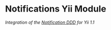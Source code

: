 Notifications Yii Module
=====

*Integration of the [Notification DDD](https://github.com/slavcodev-ddd/notification) for Yii 1.1*

